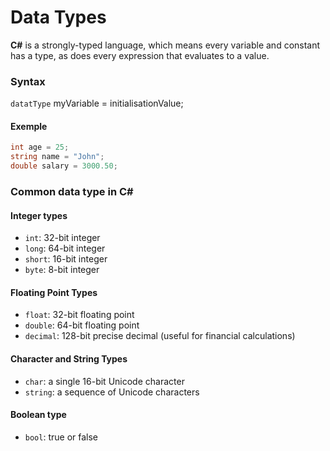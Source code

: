 # Data Types
**C#** is a strongly-typed language, which means every variable and constant has a type, as does every expression that evaluates to a value.

### Syntax

`datatType` myVariable = initialisationValue;

#### Exemple 
```c#
int age = 25;
string name = "John";
double salary = 3000.50;
```

### Common data type in C#

#### Integer types
- `int`: 32-bit integer
- `long`: 64-bit integer
- `short`: 16-bit integer
- `byte`: 8-bit integer

#### Floating Point Types
- `float`: 32-bit floating point
- `double`: 64-bit floating point
- `decimal`: 128-bit precise decimal (useful for financial calculations)

#### Character and String Types

- `char`: a single 16-bit Unicode character
- `string`: a sequence of Unicode characters

#### Boolean type
- `bool`: true or false 